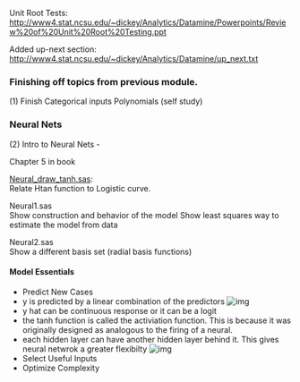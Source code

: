 Unit Root Tests: http://www4.stat.ncsu.edu/~dickey/Analytics/Datamine/Powerpoints/Review%20of%20Unit%20Root%20Testing.ppt

Added up-next section: http://www4.stat.ncsu.edu/~dickey/Analytics/Datamine/up_next.txt

### Finishing off topics from previous module.

(1) Finish 
  Categorical inputs
  Polynomials (self study)

### Neural Nets
(2)  Intro to Neural Nets - 

  Chapter 5 in book

  [Neural_draw_tanh.sas](http://www4.stat.ncsu.edu/~dickey/Analytics/Datamine/SAS_code/Neural_draw_tanh.sas):   
      Relate Htan function to Logistic curve.

  Neural1.sas             
      Show construction and behavior of the model 
      Show least squares way to estimate the model from data

  Neural2.sas             
      Show a different basis set (radial basis functions)

#### Model Essentials
- Predict New Cases
 - y is predicted by a linear combination of the predictors
 ![img](pics/neural_nets_1.png)
 - y hat can be continuous response or it can be a logit
 - the tanh function is called the activiation function.  This is because it was originally designed as analogous to the firing of a neural.
 - each hidden layer can have another hidden layer behind it.  This gives neural netwrok a greater flexibilty
 ![img](pics/neural_nets_2.png)
- Select Useful Inputs
- Optimize Complexity

